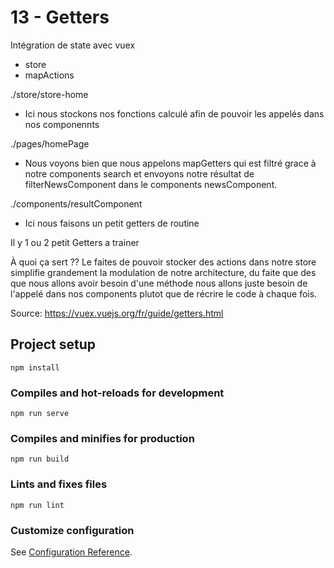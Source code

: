 # 13 - Getters

Intégration de state avec vuex
  - store
  - mapActions
  
./store/store-home
  - Ici nous stockons nos fonctions calculé afin de pouvoir les appelés dans nos componennts

./pages/homePage
  - Nous voyons bien que nous appelons mapGetters qui est filtré grace à notre components search et envoyons notre résultat de filterNewsComponent dans le components newsComponent.

./components/resultComponent
  - Ici nous faisons un petit getters de routine

Il y 1 ou 2 petit Getters a trainer 

À quoi ça sert ??
Le faites de pouvoir stocker des actions dans notre store simplifie grandement la modulation de notre architecture, du faite que des que nous allons avoir besoin d'une méthode nous allons juste besoin de l'appelé dans nos components plutot que de récrire le code à chaque fois.

Source:
https://vuex.vuejs.org/fr/guide/getters.html
## Project setup
```
npm install
```

### Compiles and hot-reloads for development
```
npm run serve
```

### Compiles and minifies for production
```
npm run build
```

### Lints and fixes files
```
npm run lint
```

### Customize configuration
See [Configuration Reference](https://cli.vuejs.org/config/).